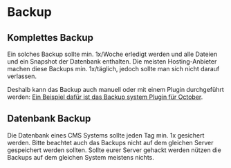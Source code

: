 # Backup

## Komplettes Backup

Ein solches Backup sollte min. 1x/Woche erledigt werden und alle Dateien und ein Snapshot der Datenbank enthalten. Die meisten Hosting-Anbieter machen diese Backups min. 1x/täglich, jedoch sollte man sich nicht darauf verlassen.

Deshalb kann das Backup auch manuell oder mit einem Plugin durchgeführt werden: [Ein Beispiel dafür ist das Backup system Plugin für October](https://octobercms.com/plugin/panakour-backup).

## Datenbank Backup

Die Datenbank eines CMS Systems sollte jeden Tag min. 1x gesichert werden. Bitte beachtet auch das Backups nicht auf dem gleichen Server gespeichert werden sollten. Sollte eurer Server gehackt werden nützen die Backups auf dem gleichen System meistens nichts.
